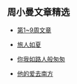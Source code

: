 ## 周小曼文章精选

- [第1~9周文章](/Document/zxm/week1-9.html )

- [旅人如夏](/Document/zxm/lvren.html)

- [你我如路人般匆匆](/Document/zxm/luren.html)

- [他的爱去南方](/Document/zxm/nanfang.html)

  

